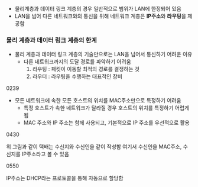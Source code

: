 - 물리계층과 데이터 링크 계층의 경우 일반적으로 범위가 LAN에 한정되어 있음 
- LAN을 넘어 다른 네트워크와의 통신을 위해 네트워크 계층은 **IP주소**와 **라우팅**을 제공함

### 물리 계층과 데이터 링크 계층의 한계
- 물리 계층과 데이터 링크 계층의 기술만으로는 LAN을 넘어서 통신하기 어려운 이유
	- 다른 네트워크까지의 도달 경로를 파악하기 어려움
		1. 라우팅 : 패킷이 이동할 최적의 경로를 결정하는 것
		2. 라우터 : 라우팅을 수행하는 대표적인 장비

0239

- 모든 네트워크에 속한 모든 호스트의 위치를 MAC주소만으로 특정하기 어려움
	- 특정 호스트가 속한 네트워크가 달라질 경우 호스트의 위치를 특정하기 어렵게 됨
	- MAC 주소와 IP 주소는 함께 사용되고, 기본적으로 IP 주소를 우선적으로 활용

0430

위 그림과 같이 택배는 수신지와 수신인을 같이 작성함
여기서 수신인을 MAC주소, 수신지를 IP주소라고 볼 수 있음

0550

IP주소는 DHCP라는 프로토콜을 통해 자동으로 할당함
